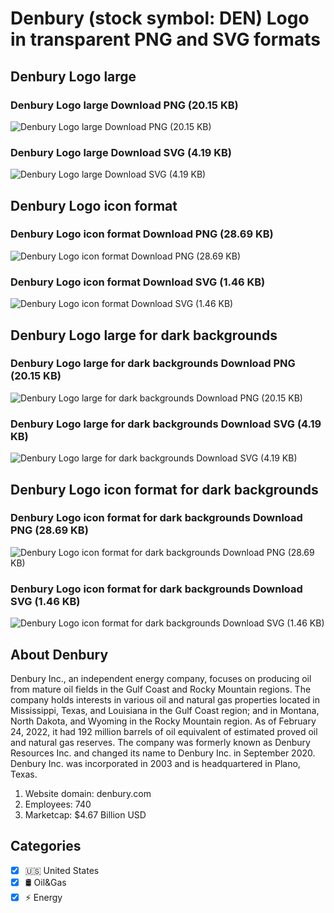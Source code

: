# Denbury (stock symbol: DEN) Logo in transparent PNG and SVG formats

## Denbury Logo large

### Denbury Logo large Download PNG (20.15 KB)

![Denbury Logo large Download PNG (20.15 KB)](/img/orig/DEN_BIG-b4a8c2c7.png)

### Denbury Logo large Download SVG (4.19 KB)

![Denbury Logo large Download SVG (4.19 KB)](/img/orig/DEN_BIG-7e25b342.svg)

## Denbury Logo icon format

### Denbury Logo icon format Download PNG (28.69 KB)

![Denbury Logo icon format Download PNG (28.69 KB)](/img/orig/DEN-32a0d107.png)

### Denbury Logo icon format Download SVG (1.46 KB)

![Denbury Logo icon format Download SVG (1.46 KB)](/img/orig/DEN-5391aa7a.svg)

## Denbury Logo large for dark backgrounds

### Denbury Logo large for dark backgrounds Download PNG (20.15 KB)

![Denbury Logo large for dark backgrounds Download PNG (20.15 KB)](/img/orig/DEN_BIG.D-9a323df7.png)

### Denbury Logo large for dark backgrounds Download SVG (4.19 KB)

![Denbury Logo large for dark backgrounds Download SVG (4.19 KB)](/img/orig/DEN_BIG.D-0c7d46f2.svg)

## Denbury Logo icon format for dark backgrounds

### Denbury Logo icon format for dark backgrounds Download PNG (28.69 KB)

![Denbury Logo icon format for dark backgrounds Download PNG (28.69 KB)](/img/orig/DEN.D-c6e006df.png)

### Denbury Logo icon format for dark backgrounds Download SVG (1.46 KB)

![Denbury Logo icon format for dark backgrounds Download SVG (1.46 KB)](/img/orig/DEN.D-2b851628.svg)

## About Denbury

Denbury Inc., an independent energy company, focuses on producing oil from mature oil fields in the Gulf Coast and Rocky Mountain regions. The company holds interests in various oil and natural gas properties located in Mississippi, Texas, and Louisiana in the Gulf Coast region; and in Montana, North Dakota, and Wyoming in the Rocky Mountain region. As of February 24, 2022, it had 192 million barrels of oil equivalent of estimated proved oil and natural gas reserves. The company was formerly known as Denbury Resources Inc. and changed its name to Denbury Inc. in September 2020. Denbury Inc. was incorporated in 2003 and is headquartered in Plano, Texas.

1. Website domain: denbury.com
2. Employees: 740
3. Marketcap: $4.67 Billion USD


## Categories
- [x] 🇺🇸 United States
- [x] 🛢 Oil&Gas
- [x] ⚡ Energy
